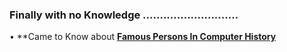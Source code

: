 
### Finally with no Knowledge ............................               

• **Came to Know about [**Famous Persons In Computer History**](https://github.com/cleanhand/phase-1-BHAGYASREE200/blob/main/Famous%20Inventors%20of%20computer%20science/personality.md)
